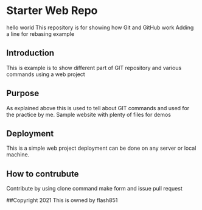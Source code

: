 # Starter Web Repo
hello world
This repository is for showing how Git and GitHub work
Adding a line for rebasing example
## Introduction
This is example is to show  different part of GIT repository and various commands using a web project
## Purpose
As explained above this is used to tell about GIT commands and used for the practice by me.
Sample website with plenty of files for demos

## Deployment
This is a simple web project deployment can be done on any server or local machine.
## How to contrubute
Contribute by using clone command
make form and issue pull request

##Copyright
2021 This is owned by flash851